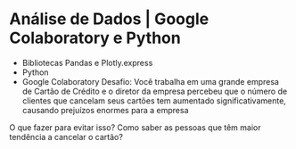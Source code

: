 # Análise de Dados | Google Colaboratory e Python
- Bibliotecas Pandas e Plotly.express
- Python
- Google Colaboratory
  Desafio:
Você trabalha em uma grande empresa de Cartão de Crédito e o diretor da empresa percebeu que o número de clientes que cancelam seus cartões tem aumentado significativamente, causando prejuízos enormes para a empresa

O que fazer para evitar isso? Como saber as pessoas que têm maior tendência a cancelar o cartão?

